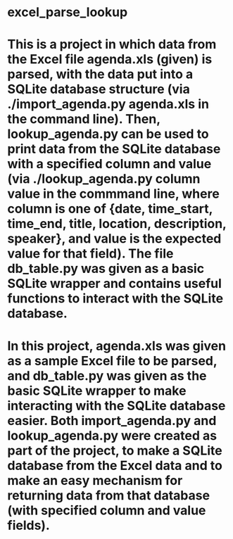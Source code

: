 # excel_parse_lookup
# This is a project in which data from the Excel file agenda.xls (given) is parsed, with the data put into a SQLite database structure (via ./import_agenda.py agenda.xls in the command line). Then, lookup_agenda.py can be used to print data from the SQLite database with a specified column and value (via ./lookup_agenda.py column value in the commmand line, where column is one of {date, time_start, time_end, title, location, description, speaker}, and value is the expected value for that field). The file db_table.py was given as a basic SQLite wrapper and contains useful functions to interact with the SQLite database.
# 
# In this project, agenda.xls was given as a sample Excel file to be parsed, and db_table.py was given as the basic SQLite wrapper to make interacting with the SQLite database easier. Both import_agenda.py and lookup_agenda.py were created as part of the project, to make a SQLite database from the Excel data and to make an easy mechanism for returning data from that database (with specified column and value fields).
